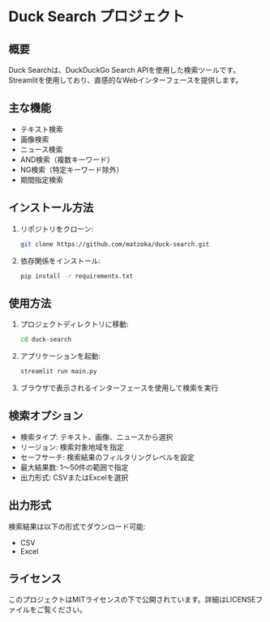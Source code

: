 # Duck Search プロジェクト

## 概要
Duck Searchは、DuckDuckGo Search APIを使用した検索ツールです。Streamlitを使用しており、直感的なWebインターフェースを提供します。

## 主な機能
- テキスト検索
- 画像検索
- ニュース検索
- AND検索（複数キーワード）
- NG検索（特定キーワード除外）
- 期間指定検索

## インストール方法
1. リポジトリをクローン:
   ```bash
   git clone https://github.com/matzoka/duck-search.git
   ```
2. 依存関係をインストール:
   ```bash
   pip install -r requirements.txt
   ```

## 使用方法
1. プロジェクトディレクトリに移動:
   ```bash
   cd duck-search
   ```
2. アプリケーションを起動:
   ```bash
   streamlit run main.py
   ```
3. ブラウザで表示されるインターフェースを使用して検索を実行

## 検索オプション
- 検索タイプ: テキスト、画像、ニュースから選択
- リージョン: 検索対象地域を指定
- セーフサーチ: 検索結果のフィルタリングレベルを設定
- 最大結果数: 1〜50件の範囲で指定
- 出力形式: CSVまたはExcelを選択

## 出力形式
検索結果は以下の形式でダウンロード可能:
- CSV
- Excel

## ライセンス
このプロジェクトはMITライセンスの下で公開されています。詳細はLICENSEファイルをご覧ください。
